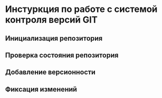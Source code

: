 # **Инстуркция по работе с системой контроля версий GIT**

## Инициализация репозитория

## Проверка состояния репозитория

## Добавление версионности

## Фиксация изменений